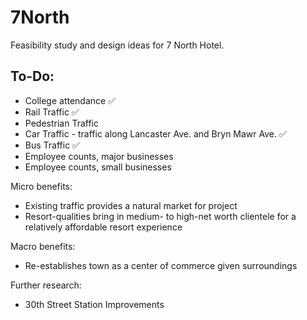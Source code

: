 # 7North


Feasibility study and design ideas for 7 North Hotel. 

## To-Do:

* College attendance ✅
* Rail Traffic ✅
* Pedestrian Traffic
* Car Traffic - traffic along Lancaster Ave. and Bryn Mawr Ave. ✅
* Bus Traffic ✅
* Employee counts, major businesses
* Employee counts, small businesses


Micro benefits:
* Existing traffic provides a natural market for project
* Resort-qualities bring in medium- to high-net worth clientele for a relatively affordable resort experience

Macro benefits:
* Re-establishes town as a center of commerce given surroundings

Further research:
* 30th Street Station Improvements

